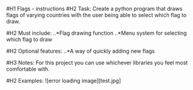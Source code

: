 #H1 Flags - instructions
#H2 Task:
Create a python program that draws flags of varying countries with the user being able to select which flag to draw.

#H2 Must include:
..*Flag drawing function
..*Menu system for selecting which flag to draw

#H2 Optional features:
..*A way of quickly adding new flags

#H3 Notes:
For this project you can use whichever libraries you feel most comfortable with.

#H2 Examples:
![error loading image][test.jpg]
